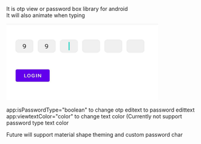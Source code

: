  
 It is otp view or password box library for android <br>
 It will also animate when typing

<img src = "https://github.com/ZayPhyo01/PasswordOTPView/blob/master/app/src/main/res/drawable/pw_sc.jpg" width = 400 height = 200/>


app:isPasswordType="boolean" to change otp editext to password edittext <br>
app:viewtextColor="color"  to change text color (Currently not support password type text color

Future will support material shape theming and custom password char

